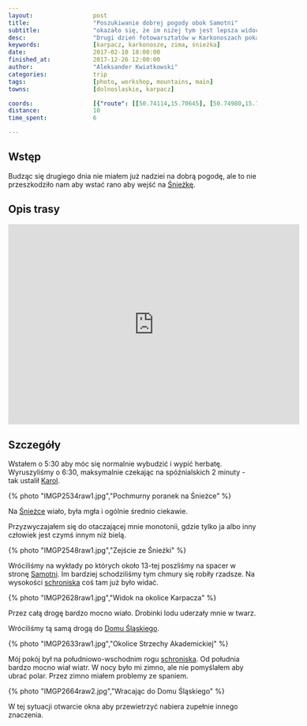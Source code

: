 ```yaml
---
layout:                 post
title:                  "Poszukiwanie dobrej pogody obok Samotni"
subtitle:               "okazało się, że im niżej tym jest lepsza widoczność"
desc:                   "Drugi dzień fotowarsztatów w Karkonoszach pokazał nam, że pogoda w górach jest bywa bardzo kapryśna."
keywords:               [karpacz, karkonosze, zima, śnieżka]
date:                   2017-02-10 18:00:00
finished_at:            2017-12-26 12:00:00
author:                 "Aleksander Kwiatkowski"
categories:             trip
tags:                   [photo, workshop, mountains, main]
towns:                  [dolnoslaskie, karpacz]

coords:                 [{"route": [[50.74114,15.70645], [50.74980,15.71121], [50.74836,15.70387]], "type": "hike"}]
distance:               10
time_spent:             6

---
```


[fotowarsztaty]: studiohustawka.pl/warsztaty-i-sesje/plener-fotograficzny-karkonosze-2017
[karol-nienartowicz]: https://www.facebook.com/KarolNienartowiczMountainPhotographer/

[wiki-karkonosze]: https://pl.wikipedia.org/wiki/Karkonosze
[wiki-wroclaw]: https://pl.wikipedia.org/wiki/Wrocław
[wiki-jelenia-gora]: https://pl.wikipedia.org/wiki/Jelenia_Góra
[wiki-karpacz]: https://pl.wikipedia.org/wiki/Karpacz
[wiki-kopa]: https://pl.wikipedia.org/wiki/Kopa_(Karkonosze)
[wiki-dom-slaski]: https://pl.wikipedia.org/wiki/Dom_Śląski
[wiki-sniezka]: https://pl.wikipedia.org/wiki/Śnieżka
[wiki-samotnia]: https://pl.wikipedia.org/wiki/Schronisko_PTTK_„Samotnia”
[wiki-legi-debinskie]: https://pl.wikipedia.org/wiki/Park_Jana_Pawła_II_w_Poznaniu

Wstęp
-----

Budząc się drugiego dnia nie miałem już nadziei na dobrą pogodę, ale to nie
przeszkodziło nam aby wstać rano aby wejść na [Śnieżkę][wiki-sniezka].

Opis trasy
----------

<iframe height='405' width='590' frameborder='0' allowtransparency='true' scrolling='no' src='https://www.strava.com/activities/869986239/embed/ddf8dd5a9a44352b03aa8a88227fc419b5214048'></iframe>

Szczegóły
---------

Wstałem o 5:30 aby móc się normalnie wybudzić i wypić herbatę. Wyruszyliśmy
o 6:30, maksymalnie czekając na spóźnialskich 2 minuty - tak ustalił
[Karol][karol-nienartowicz].

{% photo "IMGP2534raw1.jpg","Pochmurny poranek na Śnieżce" %}

Na [Śnieżce][wiki-sniezka] wiało, była mgła i ogólnie średnio ciekawie.

Przyzwyczajałem się do otaczającej mnie monotonii, gdzie tylko ja albo inny
człowiek jest czymś innym niż bielą.

{% photo "IMGP2548raw1.jpg","Zejście ze Śnieżki" %}

Wróciliśmy na wykłady po których około 13-tej poszliśmy na spacer w stronę
[Samotni][wiki-samotnia]. Im bardziej schodziliśmy tym chmury się robiły
rzadsze. Na wysokości [schroniska][wiki-samotnia]
coś tam już było widać.

{% photo "IMGP2628raw1.jpg","Widok na okolice Karpacza" %}

Przez całą drogę bardzo mocno wiało. Drobinki lodu uderzały mnie w twarz.

Wróciliśmy tą samą drogą do [Domu Śląskiego][wiki-dom-slaski].

{% photo "IMGP2633raw1.jpg","Okolice Strzechy Akademickiej" %}

Mój pokój był na południowo-wschodnim rogu [schroniska][wiki-dom-slaski].
Od południa bardzo mocno wiał wiatr. W nocy było mi zimno, ale nie pomyślałem
aby ubrać polar. Przez zimno miałem problemy ze spaniem.

{% photo "IMGP2664raw2.jpg","Wracając do Domu Śląskiego" %}

W tej sytuacji otwarcie okna aby przewietrzyć nabiera zupełnie innego znaczenia.
